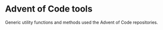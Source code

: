 Advent of Code tools
====================

Generic utility functions and methods used the Advent of Code repositories.

